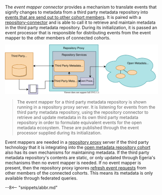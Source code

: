 <!-- SPDX-License-Identifier: CC-BY-4.0 -->
<!-- Copyright Contributors to the Egeria project. -->


The *event mapper connector* provides a mechanism to translate events that signify changes to metadata from a third party metadata repository into [events that are send out to other cohort members](/egeria-docs/concepts/cohort-events).  It is paired with a [repository-connector](/egeria-docs/concepts/repository-connector) and is able to call it to retrieve and maintain metadata in the third party metadata repository.  During its initialization, it is passed an event processor that is responsible for distributing events from the event mapper to the other members of connected cohorts.

![An event mapper running in a repository proxy](adapter-repository-connector.svg)
> The event mapper for a third party metadata repository is shown running in a repository proxy server.  It is listening for events from the third party metadata repository, using the repository connector to retrieve and update metadata in its own third party metadata repository in order to formulate equivalent events for the open metadata ecosystem.  These are published through the event processor supplied during its initialization.

Event mappers are needed in a [repository proxy](/egeria-docs/concepts/repository-proxy) server if the third party technology that it is integrating into the [open metadata repository cohort](/egeria-docs/concepts/cohort-member) also has its own mechanisms for maintaining metadata.  If the third party metadata repository's contents are static, or only updated through Egeria's mechanisms then no event mapper is needed.  If no event mapper is present, then the repository proxy ignores [refresh event requests](/egeria-docs/features/cohort-operation/overview) from other members of the connected cohorts.  This means its metadata is only available through federated queries.


--8<-- "snippets/abbr.md"
